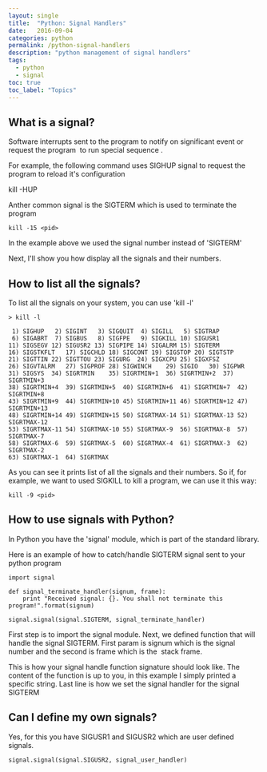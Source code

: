 ```yaml
---
layout: single
title:  "Python: Signal Handlers"
date:   2016-09-04
categories: python
permalink: /python-signal-handlers
description: "python management of signal handlers"
tags:
  - python
  - signal
toc: true
toc_label: "Topics"
---
```


## What is a signal?

Software interrupts sent to the program to notify on significant event or request the program  to run special sequence .

For example, the following command uses SIGHUP signal to request the program to reload it's configuration

kill -HUP <pid>

Anther common signal is the SIGTERM which is used to terminate the program

`kill -15 <pid>`

In the example above we used the signal number instead of 'SIGTERM'

Next, I'll show you how display all the signals and their numbers.

## How to list all the signals?

To list all the signals on your system, you can use 'kill -l'

```
> kill -l

 1) SIGHUP	 2) SIGINT	 3) SIGQUIT	 4) SIGILL	 5) SIGTRAP
 6) SIGABRT	 7) SIGBUS	 8) SIGFPE	 9) SIGKILL	10) SIGUSR1
11) SIGSEGV	12) SIGUSR2	13) SIGPIPE	14) SIGALRM	15) SIGTERM
16) SIGSTKFLT	17) SIGCHLD	18) SIGCONT	19) SIGSTOP	20) SIGTSTP
21) SIGTTIN	22) SIGTTOU	23) SIGURG	24) SIGXCPU	25) SIGXFSZ
26) SIGVTALRM	27) SIGPROF	28) SIGWINCH	29) SIGIO	30) SIGPWR
31) SIGSYS	34) SIGRTMIN	35) SIGRTMIN+1	36) SIGRTMIN+2	37) SIGRTMIN+3
38) SIGRTMIN+4	39) SIGRTMIN+5	40) SIGRTMIN+6	41) SIGRTMIN+7	42) SIGRTMIN+8
43) SIGRTMIN+9	44) SIGRTMIN+10	45) SIGRTMIN+11	46) SIGRTMIN+12	47) SIGRTMIN+13
48) SIGRTMIN+14	49) SIGRTMIN+15	50) SIGRTMAX-14	51) SIGRTMAX-13	52) SIGRTMAX-12
53) SIGRTMAX-11	54) SIGRTMAX-10	55) SIGRTMAX-9	56) SIGRTMAX-8	57) SIGRTMAX-7
58) SIGRTMAX-6	59) SIGRTMAX-5	60) SIGRTMAX-4	61) SIGRTMAX-3	62) SIGRTMAX-2
63) SIGRTMAX-1	64) SIGRTMAX
```

As you can see it prints list of all the signals and their numbers. So if, for example, we want to used SIGKILL to kill a program, we can use it this way:

`kill -9 <pid>`

## How to use signals with Python?

In Python you have the 'signal' module, which is part of the standard library.

Here is an example of how to catch/handle SIGTERM signal sent to your python program

```
import signal

def signal_terminate_handler(signum, frame):
    print "Received signal: {}. You shall not terminate this program!".format(signum)

signal.signal(signal.SIGTERM, signal_terminate_handler)
```

First step is to import the signal module.
Next, we defined function that will handle the signal SIGTERM. First param is signum which is the signal number and the second is frame which is the  stack frame.

This is how your signal handle function signature should look like. The content of the function is up to you, in this example I simply printed a specific string.
Last line is how we set the signal handler for the signal SIGTERM

## Can I define my own signals?

Yes, for this you have SIGUSR1 and SIGUSR2 which are user defined signals.

```
signal.signal(signal.SIGUSR2, signal_user_handler)
```
